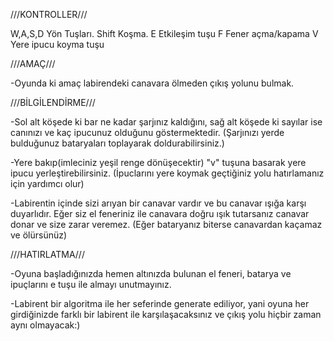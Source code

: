 ///KONTROLLER///

 W,A,S,D Yön Tuşları.
 Shift Koşma.
 E Etkileşim tuşu
 F Fener açma/kapama
 V Yere ipucu koyma tuşu

///AMAÇ///

-Oyunda ki amaç labirendeki canavara ölmeden çıkış yolunu bulmak.

///BİLGİLENDİRME///

-Sol alt köşede ki bar ne kadar şarjınız kaldığını, sağ alt köşede ki
sayılar ise canınızı ve kaç ipucunuz olduğunu göstermektedir.
(Şarjınızı yerde bulduğunuz bataryaları toplayarak doldurabilirsiniz.)

-Yere bakıp(imleciniz yeşil renge dönüşecektir) "v" tuşuna basarak yere
ipucu yerleştirebilirsiniz.
(İpuclarını yere koymak geçtiğiniz yolu hatırlamanız için yardımcı olur)

-Labirentin içinde sizi arıyan bir canavar vardır ve bu canavar ışığa karşı duyarlıdır.
Eğer siz el feneriniz ile canavara doğru ışık tutarsanız canavar donar ve size zarar veremez.
(Eğer bataryanız biterse canavardan kaçamaz ve ölürsünüz)

///HATIRLATMA///

-Oyuna başladığınızda hemen altınızda bulunan
el feneri, batarya ve ipuçlarını e tuşu ile almayı unutmayınız.

-Labirent bir algoritma ile her seferinde generate ediliyor, yani oyuna her
girdiğinizde farklı bir labirent ile karşılaşacaksınız ve çıkış yolu hiçbir zaman
aynı olmayacak:)


